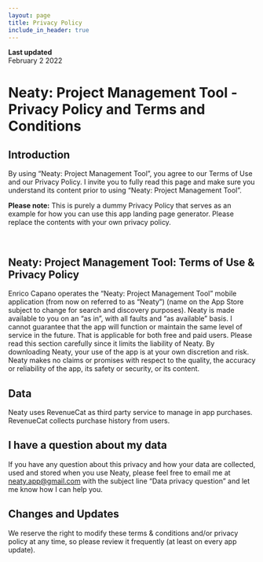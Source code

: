 ```yaml
---
layout: page
title: Privacy Policy
include_in_header: true
---
```


**Last updated**  
February 2 2022

# Neaty: Project Management Tool - Privacy Policy and Terms and Conditions
## Introduction
By using “Neaty: Project Management Tool”, you agree to our Terms of Use and our Privacy Policy. I invite you to fully read this page and make sure you understand its content prior to using “Neaty: Project Management Tool”.

**Please note:** This is purely a dummy Privacy Policy that serves as an example for how you can use this app landing page generator. Please replace the contents with your own privacy policy.

<br>

## Neaty: Project Management Tool: Terms of Use & Privacy Policy
Enrico Capano operates the “Neaty: Project Management Tool” mobile application (from now on referred to as “Neaty”) (name on the App Store subject to change for search and discovery purposes).
Neaty is made available to you on an “as in”, with all faults and “as available” basis. I cannot guarantee that the app will function or maintain the same level of service in the future. That is applicable for both free and paid users.
Please read this section carefully since it limits the liability of Neaty. By downloading Neaty, your use of the app is at your own discretion and risk. Neaty makes no claims or promises with respect to the quality, the accuracy or reliability of the app, its safety or security, or its content.

## Data
Neaty uses RevenueCat as third party service to manage in app purchases. RevenueCat collects purchase history from users.

## I have a question about my data
If you have any question about this privacy and how your data are collected, used and stored when you use Neaty, please feel free to email me at neaty.app@gmail.com with the subject line “Data privacy question” and let me know how I can help you.
<br>

## Changes and Updates
We reserve the right to modify these terms & conditions and/or privacy policy at any time, so please review it frequently (at least on every app update).

